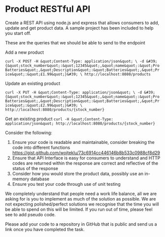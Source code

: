 # Product RESTful API

Create a REST API using node.js and express that allows consumers to add, update and get product
data. A sample project has been included to help you start off.

These are the queries that we should be able to send to the endpoint

Add a new product

`curl -X POST -H &quot;Content-Type: application/json&quot; \
-d &#39;{&quot;stock_number&quot;:&quot;12345&quot;,&quot;name&quot;:&quot;Pro
Batteries&quot;,&quot;Description&quot;:&quot;Batteries&quot;,&quot;Price&quot;:&quot;£1.99&quot;}&#39; \
http://localhost:8080/products`

Update an existing product

`curl -X PUT -H &quot;Content-Type: application/json&quot; \
-d &#39;{&quot;stock_number&quot;:&quot;12345&quot;,&quot;name&quot;:&quot;Pro
Batteries&quot;,&quot;Description&quot;:&quot;Batteries&quot;,&quot;Price&quot;:&quot;£2.99&quot;}&#39; \
http://localhost:8080/products/{stock_number}`

Get an existing product
`curl -H &quot;Content-Type: application/json&quot;
http://localhost:8080/products/{stock_number}`

Consider the following:

1. Ensure your code is readable and maintainable, consider breaking the code into different
   functions https://gist.github.com/wojteklu/73c6914cc446146b8b533c0988cf8d29
2. Ensure that API Interface is easy for consumers to understand and HTTP codes are returned
   within the response are correct and reflective of the status of the response
3. Consider how you would store the product data, possibly use an in-memory database
4. Ensure you test your code through use of unit testing

We completely understand that people need a work life balance, all we are asking for is you to
implement as much of the solution as possible. We are not expecting polished/perfect solutions we
recognise that the time you will be able to spend on this will be limited. If you run out of time, please
feel see to add pseudo code.

Please add your code to a repository in GitHub that is public and send us a link once you have
completed the task.
